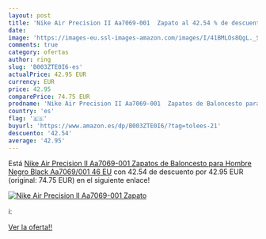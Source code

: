 ```yaml
---
layout: post
title: 'Nike Air Precision II Aa7069-001  Zapato al 42.54 % de descuento'
date: 
image: 'https://images-eu.ssl-images-amazon.com/images/I/41BMLOs8QgL._SL200_.jpg'
comments: true
category: ofertas
author: ring
slug: 'B003ZTE0I6-es'
actualPrice: 42.95 EUR
currency: EUR
price: 42.95
comparePrice: 74.75 EUR
prodname: 'Nike Air Precision II Aa7069-001  Zapatos de Baloncesto para Hombre  Negro  Black Aa7069/001   46 EU'
country: 'es'
flag: '🇪🇸'
buyurl: 'https://www.amazon.es/dp/B003ZTE0I6/?tag=tolees-21'
descuento: '42.54'
average: '42.95'
---
```


Está [Nike Air Precision II Aa7069-001  Zapatos de Baloncesto para Hombre  Negro  Black Aa7069/001   46 EU](https://www.amazon.es/dp/B003ZTE0I6/?tag=tolees-21) con 42.54 de descuento por 42.95 EUR (original: 74.75 EUR) en el siguiente enlace!

[![Nike Air Precision II Aa7069-001  Zapato](https://images-eu.ssl-images-amazon.com/images/I/41BMLOs8QgL._SL200_.jpg)](https://www.amazon.es/dp/B003ZTE0I6/?tag=tolees-21)

ℹ️:


[Ver la oferta!!](https://www.amazon.es/dp/B003ZTE0I6/?tag=tolees-21)
